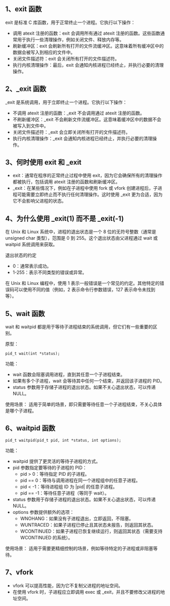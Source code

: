 ## 1、exit 函数
exit 是标准 C 库函数，用于正常终止一个进程。它执行以下操作：
- 调用 atexit 注册的函数：exit 会调用所有通过 atexit 注册的函数。这些函数通常用于执行一些清理操作，例如关闭文件、释放内存等。
- 刷新缓冲区：exit 会刷新所有打开的文件流缓冲区。这意味着所有缓冲区中的数据会被写入到相应的文件中。
- 关闭文件描述符：exit 会关闭所有打开的文件描述符。
- 执行内核清理操作：最后，exit 会通知内核进程已经终止，并执行必要的清理操作。

## 2、_exit 函数
_exit 是系统调用，用于立即终止一个进程。它执行以下操作：
- 不调用 atexit 注册的函数：_exit 不会调用通过 atexit 注册的函数。
- 不刷新缓冲区：_exit 不会刷新文件流缓冲区。这意味着缓冲区中的数据不会被写入到文件中。
- 关闭文件描述符：_exit 会立即关闭所有打开的文件描述符。
- 执行内核清理操作：_exit 会通知内核进程已经终止，并执行必要的清理操作。

## 3、何时使用 exit 和 _exit
- exit：通常在程序的正常终止过程中使用 exit，因为它会确保所有的清理操作都被执行，包括调用 atexit 注册的函数和刷新缓冲区。
- _exit：在某些情况下，例如在子进程中使用 fork 或 vfork 创建进程后，子进程可能需要立即终止而不执行任何清理操作。这时使用 _exit 更为合适，因为它不会影响父进程的状态。

## 4、为什么使用 _exit(1) 而不是 _exit(-1)
在 Unix 和 Linux 系统中，进程的退出状态是一个 8 位的无符号整数（通常是 unsigned char 类型），范围是 0 到 255。这个退出状态由父进程通过 wait 或 waitpid 系统调用来获取。

退出状态的约定
- 0：通常表示成功。
- 1-255：表示不同类型的错误或异常。

在 Unix 和 Linux 编程中，使用 1 表示一般错误是一个常见的约定。其他特定的错误码可以使用不同的值（例如，2 表示命令行参数错误，127 表示命令未找到等）。

## 5、wait 函数
wait 和 waitpid 都是用于等待子进程结束的系统调用，但它们有一些重要的区别。

原型：
```
pid_t wait(int *status);
```

功能：
- wait 函数会阻塞调用进程，直到其任意一个子进程结束。
- 如果有多个子进程，wait 会等待其中任何一个结束，并返回该子进程的 PID。
- status 参数用于存储子进程的退出状态。如果不关心退出状态，可以传递 NULL。

使用场景：
适用于简单的场景，即只需要等待任意一个子进程结束，不关心具体是哪个子进程。

## 6、waitpid 函数

```
pid_t waitpid(pid_t pid, int *status, int options);
```

功能：
- waitpid 提供了更灵活的等待子进程的方式。
- pid 参数指定要等待的子进程的 PID：
    - pid > 0：等待指定 PID 的子进程。
    - pid == 0：等待与调用进程在同一个进程组中的任意子进程。
    - pid < -1：等待进程组 ID 为 |pid| 的任意子进程。
    - pid == -1：等待任意子进程（等同于 wait）。
- status 参数用于存储子进程的退出状态。如果不关心退出状态，可以传递 NULL。
- options 参数提供额外的选项：
    - WNOHANG：如果没有子进程退出，立即返回，不阻塞。
    - WUNTRACED：如果子进程已停止且其状态未报告，则返回其状态。
    - WCONTINUED：如果子进程已恢复继续运行，则返回其状态（需要支持 WCONTINUED 的系统）。

使用场景：
适用于需要更精细控制的场景，例如等待特定的子进程或非阻塞等待。

## 7、vfork
- vfork 可以提高性能，因为它不复制父进程的地址空间。
- 在使用 vfork 时，子进程应立即调用 exec 或 _exit，并且不要修改父进程的地址空间。







